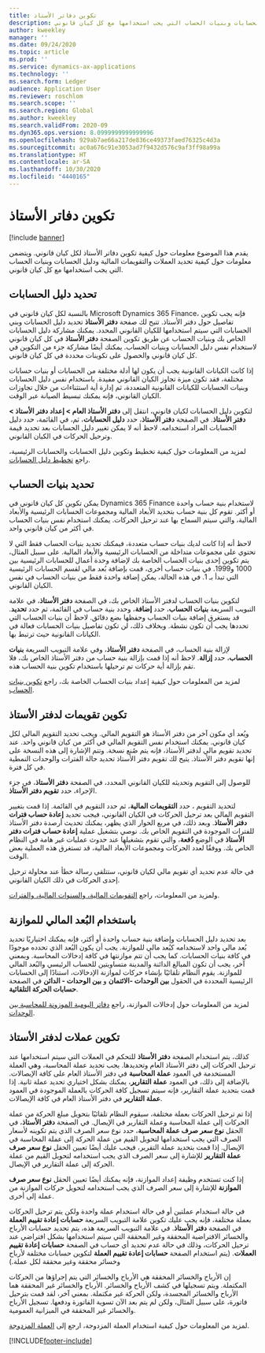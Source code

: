 ```yaml
---
title: تكوين دفاتر الأستاذ
description: يقدم هذا الموضوع معلومات حول كيفية تكوين دفاتر الأستاذ لكل كيان قانوني. ويتضمن معلومات حول كيفية تحديد العملات والتقويمات المالية ودليل الحسابات وبنيات الحساب التي يجب استخدامها مع كل كيان قانوني.
author: kweekley
manager: ''
ms.date: 09/24/2020
ms.topic: article
ms.prod: ''
ms.service: dynamics-ax-applications
ms.technology: ''
ms.search.form: Ledger
audience: Application User
ms.reviewer: roschlom
ms.search.scope: ''
ms.search.region: Global
ms.author: kweekley
ms.search.validFrom: 2020-09
ms.dyn365.ops.version: 8.0999999999999996
ms.openlocfilehash: 929ab7ae66a217de836ce49373faed76325c4d3a
ms.sourcegitcommit: ac0a676c91e3053ad7f9432d576c9af3ff98a99a
ms.translationtype: HT
ms.contentlocale: ar-SA
ms.lasthandoff: 10/30/2020
ms.locfileid: "4440165"
---
```

# <a name="configure-ledgers"></a>تكوين دفاتر الأستاذ

[!include [banner](../includes/banner.md)]

يقدم هذا الموضوع معلومات حول كيفية تكوين دفاتر الأستاذ لكل كيان قانوني. ويتضمن معلومات حول كيفية تحديد العملات والتقويمات المالية ودليل الحسابات وبنيات الحساب التي يجب استخدامها مع كل كيان قانوني.

## <a name="selecting-the-chart-of-accounts"></a>تحديد دليل الحسابات

بالنسبة لكل كيان قانوني في Microsoft Dynamics 365 Finance، فإنه يجب تكوين تفاصيل حول دفتر الأستاذ. تتيح لك صفحة **دفتر الأستاذ** تحديد دليل الحسابات وبني الحسابات التي سيتم استخدامها للكيان القانوني المحدد. يمكنك مشاركة دليل الحسابات الخاص بك وبنيات الحساب عن طريق تكوين الصفحة **دفتر الأستاذ** في كل كيان قانوني لاستخدام نفس دليل الحسابات وبنيات الحساب. يمكنك أيضًا مشاركة جزء من التكوين في كل كيان قانوني والحصول على تكوينات محددة في كل كيان قانوني.

إذا كانت الكيانات القانونية يجب أن يكون لها أدلة مختلفة من الحسابات أو بنيات حسابات مختلفة، فقد تكون ميزة تجاوز الكيان القانوني مفيدة. باستخدام نفس دليل الحسابات وبنيات الحسابات للكيانات القانونية المتعددة، ثم إدارة أية استثناءات من خلال تجاوزات الكيان القانوني، فإنه يمكنك تبسيط الصيانة عبر الوقت.

لتكوين دليل الحسابات لكيان قانوني، انتقل إلى **دفتر الأستاذ العام \> إعداد دفتر الأستاذ \> دفتر الأستاذ**. في الصفحة **دفتر الأستاذ**، حدد **دليل الحسابات**، ثم، في القائمة، حدد دليل الحسابات المراد استخدامه. لاحظ أنه لا يمكن تغيير دليل الحسابات بعد تحديد قيمة وترحيل الحركات في الكيان القانوني.

لمزيد من المعلومات حول كيفية تخطيط وتكوين دليل الحسابات والحسابات الرئيسية، راجع [تخطيط دليل الحسابات](plan-chart-of-accounts.md).

## <a name="selecting-account-structures"></a>تحديد بنيات الحساب

يمكن تكوين كل كيان قانوني في Dynamics 365 Finance لاستخدام بنية حساب واحدة أو أكثر. تقوم كل بنية حساب بتحديد الأبعاد المالية ومجموعات الحسابات الرئيسية والأبعاد المالية، والتي سيتم السماح بها عند ترحيل الحركات. يمكنك استخدام نفس بنيات الحساب في أكثر من كيان قانوني واحد.

لاحظ أنه إذا كانت لديك بنيات حساب متعددة، فيمكنك تحديد بنيات الحساب فقط التي لا تحتوي على مجموعات متداخلة من الحسابات الرئيسية والأبعاد المالية. على سبيل المثال، يتم تكوين إحدى بنيات الحساب الخاصة بك لإضافة وحدة أعمال للحسابات الرئيسية بين 1000 و1999. في بنيات حساب أخرى، قمت بإضافة بُعد مالي لقسم الحسابات الرئيسية التي تبدأ بـ 1. في هذه الحالة، يمكن إضافة واحدة فقط من بنيات الحساب في نفس الكيان القانوني.

لتكوين بنيات الحساب لدفتر الأستاذ الخاص بك، في الصفحة **دفتر الأستاذ**، في علامة التبويب السريعة **بنيات الحساب**، حدد **إضافة**، وحدد بنية حساب في القائمة، ثم حدد **تحديد**. قد يستغرق إضافة بنيات الحساب وحفظها بضع دقائق. لاحظ أن بنيات الحساب التي تحددها يجب أن تكون نشطة. وبخلاف ذلك، لن تكون تفاصيل بنيات الحسابات فعالة في الكيانات القانونية حيث ترتبط بها.

لإزالة بنية الحساب، في الصفحة **دفتر الأستاذ**، وفي علامة التبويب السريعة **بنيات الحساب**، حدد **إزالة**. لاحظ أنه إذا قمت بإزالة بنية حساب من دفتر الأستاذ الخاص بك، فلا تقم بإزالة أية حركات تم ترحيلها باستخدام تكوين بنية الحساب هذه.

لمزيد من المعلومات حول كيفية إعداد بنيات الحساب الخاصة بك، راجع [تكوين بنيات الحساب](configure-account-structures.md).

## <a name="configuring-calendars-for-the-ledger"></a>تكوين تقويمات لدفتر الأستاذ

ويُعد أي مكون آخر من دفتر الأستاذ هو التقويم المالي. ويجب تحديد التقويم المالي لكل كيان قانوني. يمكنك استخدام نفس التقويم المالي في أكثر من كيان قانوني واحد. عند تحديد تقويم مالي لدفتر الأستاذ، فإنه يتم صُنع نسخة. وتتم الإشارة إلى هذه النسخة على إنها تقويم دفتر الأستاذ. يتيح لك تقويم دفتر الأستاذ تحديد حالة الفترات والوحدات النمطية في كل فترة.

للوصول إلى التقويم وتحديثه للكيان القانوني المحدد، في الصفحة **دفتر الأستاذ**، في جزء الإجراء، حدد **تقويم دفتر الأستاذ**.

لتحديد التقويم ، حدد **التقويمات المالية**، ثم حدد التقويم في القائمة. إذا قمت بتغيير التقويم المالي بعد ترحيل الحركات في الكيان القانوني، فيجب تحديد **إعادة حساب فترات دفتر الأستاذ**. وبعد ذلك، في مربع الحوار الذي يظهر، يمكنك تحديث أرصدة دفتر الأستاذ للفترات الموجودة في التقويم الخاص بك. نوصي بتشغيل عملية **إعادة حساب فترات دفتر الأستاذ** في الوضع **دُفعة**، والتي تقوم بتشغيلها عند حدوث عمليات غير هامة في النظام الخاص بك. ووفقًا لعدد الحركات ومجموعات الأبعاد المالية، قد تستغرق هذه العملية بعض الوقت.

في حالة عدم تحديد أي تقويم مالي لكيان قانوني، ستتلقى رسالة خطأ عند محاولة ترحيل إحدى الحركات في ذلك الكيان القانوني.

ولمزيد من المعلومات، راجع [التقويمات المالية، والسنوات المالية، والفترات](../budgeting/fiscal-calendars-fiscal-years-periods.md).

## <a name="using-a-balancing-financial-dimension"></a>باستخدام البُعد المالي للموازنة

بعد تحديد دليل الحسابات وإضافة بنية حساب واحدة أو أكثر، فإنه يمكنك اختياريًا تحديد بُعد مالي واحد لاستخدامه كبُعد مالي للموازنة. يجب أن يكون البُعد الذي تحدده موجودًا في كافة بنيات الحسابات. كما يجب أن تتم موازنتها في كافة إدخالات المحاسبة. وبمعني آخر، يجب أن تكون المبالغ الدائنة والمدينة متساويتين للحساب الرئيسي والبُعد المالي للموازنة. يقوم النظام تلقائيًا بإنشاء حركات لموازنة الإدخالات، استنادًا إلى الحسابات الرئيسية المحددة في الحقول **بين الوحدات -الائتمان** و **بين الوحدات - الدائن** في الصفحة **حسابات الحركة التلقائية**.

لمزيد من المعلومات حول إدخالات الموازنة، راجع [دفاتر اليومية الموزونة للمحاسبة بين الوحدات](example-balanced-journals-interunit-accounting.md).

## <a name="configuring-currencies-for-the-ledger"></a>تكوين عملات لدفتر الأستاذ

كذلك، يتم استخدام الصفحة **دفتر الأستاذ** للتحكم في العملات التي سيتم استخدامها عند ترحيل الحركات إلى دفتر الأستاذ العام وتحديدها. يجب تحديد عملة المحاسبة، وهي العملة المستخدمة في العمود **عملة المحاسبة** في دفتر الأستاذ العام على كافة الإيصالات. بالإضافة إلى ذلك، في العمود **عملة التقارير**، يمكنك بشكل اختياري تحديد عملة ثانية. إذا قمت بتحديد عملة التقارير، فإنه سيتم تسجيل كافة الحركات بالعملة الموجودة في العمود **عملة التقارير** في دفتر الأستاذ العام في كافة الإيصالات.

إذا تم ترحيل الحركات بعملة مختلفة، سيقوم النظام تلقائيًا بتحويل مبلغ الحركة من عملة الحركات إلى عملة المحاسبة وعملة التقارير في الإيصال. في الصفحة **دفتر الأستاذ**، في الحقل **نوع سعر صرف عملة المحاسبة**، حدد نوع سعر الصرف الذي يتم تكوينه لأسعار الصرف التي يجب استخدامها لتحويل القيم من عملة الحركة إلى عملة المحاسبة في الإيصال. إذا قمت بتحديد عملة التقرير، فيجب عليك أيضًا تعيين الحقل **نوع سعر صرف عملة التقارير** للإشارة إلى سعر الصرف الذي يجب استخدامه لتحويل القيم من عملة الحركة إلى عملة التقارير في الإيصال.

إذا كنت تستخدم وظيفة إعداد الموازنة، فإنه يمكنك أيضًا تعيين الحقل **نوع سعر صرف الموازنة** للإشارة إلى سعر الصرف الذي يجب استخدامه لتحويل حركات الموازنة من عملة إلى أخرى.

في حالة استخدام عملتين أو في حالة استخدام عملة واحدة ولكن يتم ترحيل الحركات بعملة مختلفة، فإنه يجب عليك تكوين علامة التبويب السريعة **حسابات إعادة تقييم العملة** في الصفحة **دفتر الأستاذ**. في علامة التبويب السريعة هذه، يتم تحديد حسابات الأرباح والخسائر الافتراضية المحققة وغير المحققة التي سيتم استخدامها بشكل افتراضي عند ترحيل الحركات، وذلك في حالة عدم تحديد أي حساب في الصفحة **حسابات إعادة تقييم العملات**. (يتم استخدام الصفحة **حسابات إعادة تقييم العملة** لتكوين حسابات مختلفة لأرباح وخسائر محققة وغير محققة لكل عملة.)

إن الأرباح والخسائر المحققة هي الأرباح والخسائر التي يتم إجراؤها من الحركات المكتملة. ويتم تسجيلها في كشف الأرباح والخسائر. الأرباح والخسائر غير المحققة هما الأرباح والخسائر المجسدة، ولكن الحركة غير مكتملة. بمعني آخر، لقد قمت بترحيل فاتورة، على سبيل المثال، ولكن لم يتم بعد الآن تسوية الفاتورة ودفعها. تسجيل الأرباح والخسائر غير المحققة في الميزانية العمومية.

لمزيد من المعلومات حول كيفية استخدام العملة المزدوجة، ارجع إلى [العملة المزدوجة](dual-currency.md).


[!INCLUDE[footer-include](../../includes/footer-banner.md)]